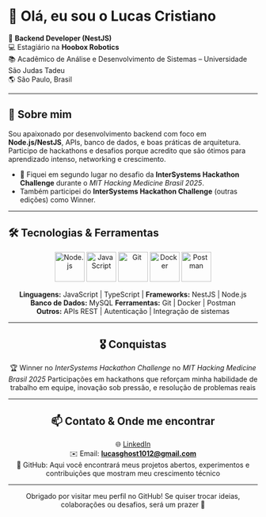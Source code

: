 # 👋 Olá, eu sou o Lucas Cristiano

🎯 **Backend Developer (NestJS)**  
💻 Estagiário na **Hoobox Robotics**  
📚 Acadêmico de Análise e Desenvolvimento de Sistemas – Universidade São Judas Tadeu  
🌎 São Paulo, Brasil  

---

## 🚀 Sobre mim
Sou apaixonado por desenvolvimento backend com foco em **Node.js/NestJS**, APIs, banco de dados, e boas práticas de arquitetura.  
Participo de hackathons e desafios porque acredito que são ótimos para aprendizado intenso, networking e crescimento.  

- 🥈 Fiquei em segundo lugar no desafio da **InterSystems Hackathon Challenge** durante o *MIT Hacking Medicine Brasil 2025*.  
- Também participei do **InterSystems Hackathon Challenge** (outras edições) como Winner.  

---

## 🛠️ Tecnologias & Ferramentas


<div align="center">

<img src="https://cdn.jsdelivr.net/gh/devicons/devicon/icons/nodejs/nodejs-original.svg" height="60" alt="Node.js" />
<img src="https://cdn.jsdelivr.net/gh/devicons/devicon/icons/javascript/javascript-original.svg" height="60" alt="JavaScript" />
<img src="https://cdn.jsdelivr.net/gh/devicons/devicon/icons/git/git-original.svg" height="60" alt="Git" />
<img src="https://cdn.jsdelivr.net/gh/devicons/devicon/icons/docker/docker-original.svg" height="60" alt="Docker" />
<img src="https://www.vectorlogo.zone/logos/getpostman/getpostman-icon.svg" height="60" alt="Postman" />




<div align="center">


 **Linguagens:** JavaScript | TypeScript | 
**Frameworks:** NestJS | Node.js  
 **Banco de Dados:** MySQL 
 **Ferramentas:** Git | Docker | Postman  
 **Outros:** APIs REST | Autenticação | Integração de sistemas  

---

## 🎖️ Conquistas

 
🏆 Winner no *InterSystems Hackathon Challenge*  no  *MIT Hacking Medicine Brasil 2025* 
 Participações em hackathons que reforçam minha habilidade de trabalho em equipe, inovação sob pressão, e resolução de problemas reais  

---

## 📫 Contato & Onde me encontrar

 🌐 [LinkedIn](https://www.linkedin.com/in/lucas-cristiano-aab1b9355/)  
 ✉️ Email: **lucasghost1012@gmail.com**  
 🐙 GitHub: Aqui você encontrará meus projetos abertos, experimentos e contribuições que mostram meu crescimento técnico  

---

Obrigado por visitar meu perfil no GitHub! Se quiser trocar ideias, colaborações ou desafios, será um prazer 🤝
